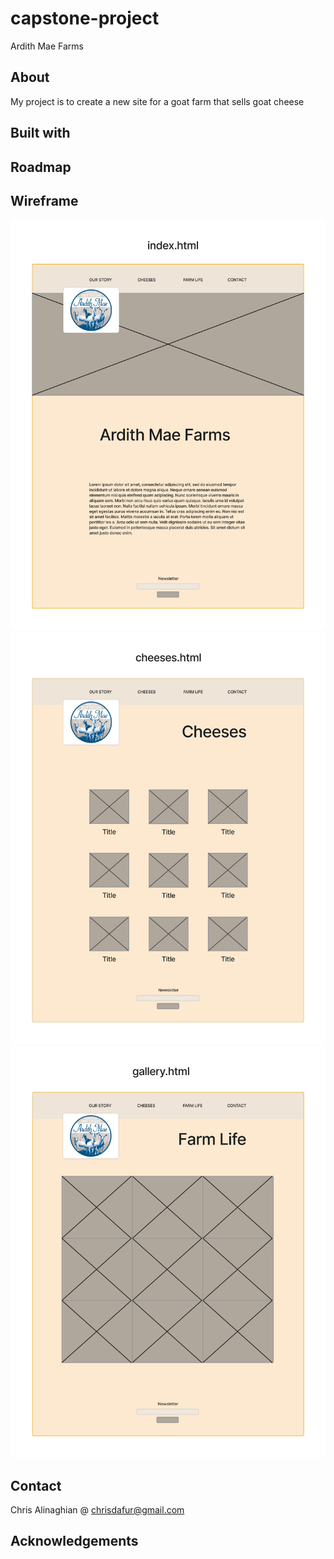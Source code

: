 # capstone-project

Ardith Mae Farms 


## About

My project is to create a new site for a goat farm that sells goat cheese


## Built with

## Roadmap

## Wireframe
![wireframe of index.html](img/index.png)
![wireframe of cheeses.html](img/cheeses.png)
![wireframe of gallery.html](img/gallery.png)

## Contact

Chris Alinaghian @ chrisdafur@gmail.com


## Acknowledgements
